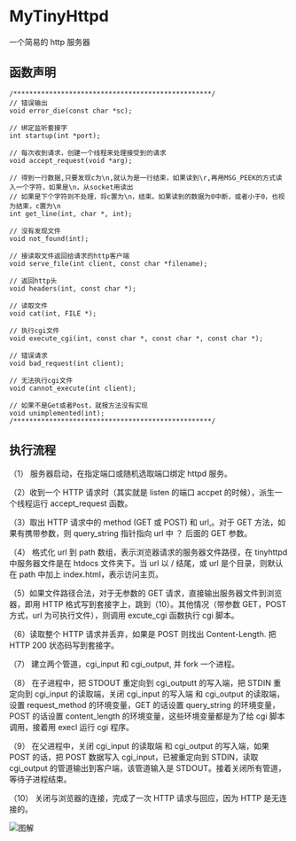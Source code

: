 # MyTinyHttpd
一个简易的 http 服务器
## 函数声明
``` text
/**************************************************/
// 错误输出
void error_die(const char *sc);

// 绑定监听套接字
int startup(int *port);

// 每次收到请求，创建一个线程来处理接受到的请求
void accept_request(void *arg);

// 得到一行数据,只要发现c为\n,就认为是一行结束，如果读到\r,再用MSG_PEEK的方式读入一个字符，如果是\n，从socket用读出
// 如果是下个字符则不处理，将c置为\n，结束。如果读到的数据为0中断，或者小于0，也视为结束，c置为\n
int get_line(int, char *, int);

// 没有发现文件
void not_found(int);

// 接读取文件返回给请求的http客户端
void serve_file(int client, const char *filename);

// 返回http头
void headers(int, const char *);

// 读取文件
void cat(int, FILE *);

// 执行cgi文件
void execute_cgi(int, const char *, const char *, const char *);

// 错误请求
void bad_request(int client);

// 无法执行cgi文件
void cannot_execute(int client);

// 如果不是Get或者Post，就报方法没有实现
void unimplemented(int);
/**************************************************/
```

## 执行流程
（1） 服务器启动，在指定端口或随机选取端口绑定 httpd 服务。

（2）收到一个 HTTP 请求时（其实就是 listen 的端口 accpet 的时候），派生一个线程运行 accept_request 函数。

（3）取出 HTTP 请求中的 method (GET 或 POST) 和 url,。对于 GET 方法，如果有携带参数，则 query_string 指针指向 url 中 ？ 后面的 GET 参数。

（4） 格式化 url 到 path 数组，表示浏览器请求的服务器文件路径，在 tinyhttpd 中服务器文件是在 htdocs 文件夹下。当 url 以 / 结尾，或 url 是个目录，则默认在 path 中加上 index.html，表示访问主页。

（5）如果文件路径合法，对于无参数的 GET 请求，直接输出服务器文件到浏览器，即用 HTTP 格式写到套接字上，跳到（10）。其他情况（带参数 GET，POST 方式，url 为可执行文件），则调用 excute_cgi 函数执行 cgi 脚本。

（6）读取整个 HTTP 请求并丢弃，如果是 POST 则找出 Content-Length. 把 HTTP 200  状态码写到套接字。

（7） 建立两个管道，cgi_input 和 cgi_output, 并 fork 一个进程。

（8） 在子进程中，把 STDOUT 重定向到 cgi_outputt 的写入端，把 STDIN 重定向到 cgi_input 的读取端，关闭 cgi_input 的写入端 和 cgi_output 的读取端，设置 request_method 的环境变量，GET 的话设置 query_string 的环境变量，POST 的话设置 content_length 的环境变量，这些环境变量都是为了给 cgi 脚本调用，接着用 execl 运行 cgi 程序。

（9） 在父进程中，关闭 cgi_input 的读取端 和 cgi_output 的写入端，如果 POST 的话，把 POST 数据写入 cgi_input，已被重定向到 STDIN，读取 cgi_output 的管道输出到客户端，该管道输入是 STDOUT。接着关闭所有管道，等待子进程结束。

（10） 关闭与浏览器的连接，完成了一次 HTTP 请求与回应，因为 HTTP 是无连接的。

![图解](https://img-blog.csdnimg.cn/20210909201533131.png?)